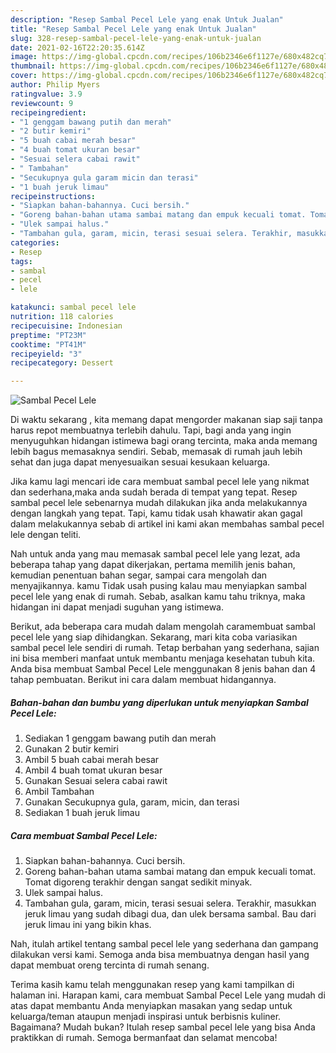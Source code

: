 ```yaml
---
description: "Resep Sambal Pecel Lele yang enak Untuk Jualan"
title: "Resep Sambal Pecel Lele yang enak Untuk Jualan"
slug: 328-resep-sambal-pecel-lele-yang-enak-untuk-jualan
date: 2021-02-16T22:20:35.614Z
image: https://img-global.cpcdn.com/recipes/106b2346e6f1127e/680x482cq70/sambal-pecel-lele-foto-resep-utama.jpg
thumbnail: https://img-global.cpcdn.com/recipes/106b2346e6f1127e/680x482cq70/sambal-pecel-lele-foto-resep-utama.jpg
cover: https://img-global.cpcdn.com/recipes/106b2346e6f1127e/680x482cq70/sambal-pecel-lele-foto-resep-utama.jpg
author: Philip Myers
ratingvalue: 3.9
reviewcount: 9
recipeingredient:
- "1 genggam bawang putih dan merah"
- "2 butir kemiri"
- "5 buah cabai merah besar"
- "4 buah tomat ukuran besar"
- "Sesuai selera cabai rawit"
- " Tambahan"
- "Secukupnya gula garam micin dan terasi"
- "1 buah jeruk limau"
recipeinstructions:
- "Siapkan bahan-bahannya. Cuci bersih."
- "Goreng bahan-bahan utama sambai matang dan empuk kecuali tomat. Tomat digoreng terakhir dengan sangat sedikit minyak."
- "Ulek sampai halus."
- "Tambahan gula, garam, micin, terasi sesuai selera. Terakhir, masukkan jeruk limau yang sudah dibagi dua, dan ulek bersama sambal. Bau dari jeruk limau ini yang bikin khas."
categories:
- Resep
tags:
- sambal
- pecel
- lele

katakunci: sambal pecel lele 
nutrition: 118 calories
recipecuisine: Indonesian
preptime: "PT23M"
cooktime: "PT41M"
recipeyield: "3"
recipecategory: Dessert

---
```



![Sambal Pecel Lele](https://img-global.cpcdn.com/recipes/106b2346e6f1127e/680x482cq70/sambal-pecel-lele-foto-resep-utama.jpg)

Di waktu  sekarang , kita memang dapat mengorder makanan siap saji tanpa harus repot membuatnya terlebih dahulu. Tapi, bagi anda yang ingin menyuguhkan hidangan istimewa bagi orang tercinta, maka anda memang lebih bagus memasaknya sendiri. Sebab, memasak di rumah jauh lebih sehat dan juga dapat menyesuaikan sesuai kesukaan keluarga.

Jika kamu lagi mencari ide cara membuat sambal pecel lele yang nikmat dan sederhana,maka anda sudah berada di tempat yang tepat. Resep sambal pecel lele  sebenarnya mudah dilakukan jika anda melakukannya dengan langkah yang tepat. Tapi, kamu tidak usah khawatir akan gagal dalam melakukannya 
sebab di artikel ini kami akan membahas sambal pecel lele dengan teliti.  



Nah untuk anda yang mau memasak sambal pecel lele yang lezat, ada beberapa tahap yang dapat dikerjakan, pertama memilih jenis bahan, kemudian penentuan bahan segar, sampai cara mengolah dan menyajikannya. kamu Tidak usah pusing kalau mau menyiapkan sambal pecel lele yang enak di rumah. Sebab, asalkan kamu  tahu triknya, maka hidangan ini dapat menjadi suguhan yang istimewa.

Berikut, ada beberapa cara mudah dalam mengolah caramembuat sambal pecel lele yang siap dihidangkan. Sekarang, mari kita coba variasikan sambal pecel lele sendiri di rumah. Tetap berbahan yang sederhana, sajian ini bisa memberi manfaat untuk membantu menjaga kesehatan tubuh kita. Anda bisa membuat Sambal Pecel Lele menggunakan 8 jenis bahan dan 4 tahap pembuatan. Berikut ini cara dalam membuat hidangannya.

<!--inarticleads1-->

##### Bahan-bahan dan bumbu yang diperlukan untuk menyiapkan Sambal Pecel Lele:

1. Sediakan 1 genggam bawang putih dan merah
1. Gunakan 2 butir kemiri
1. Ambil 5 buah cabai merah besar
1. Ambil 4 buah tomat ukuran besar
1. Gunakan Sesuai selera cabai rawit
1. Ambil  Tambahan
1. Gunakan Secukupnya gula, garam, micin, dan terasi
1. Sediakan 1 buah jeruk limau




<!--inarticleads2-->

##### Cara membuat Sambal Pecel Lele:

1. Siapkan bahan-bahannya. Cuci bersih.
1. Goreng bahan-bahan utama sambai matang dan empuk kecuali tomat. Tomat digoreng terakhir dengan sangat sedikit minyak.
1. Ulek sampai halus.
1. Tambahan gula, garam, micin, terasi sesuai selera. Terakhir, masukkan jeruk limau yang sudah dibagi dua, dan ulek bersama sambal. Bau dari jeruk limau ini yang bikin khas.




Nah, itulah artikel tentang  sambal pecel lele  yang sederhana dan gampang dilakukan versi kami. Semoga anda bisa membuatnya dengan hasil yang dapat membuat oreng tercinta di rumah senang. 

Terima kasih kamu telah menggunakan resep yang kami tampilkan di halaman ini. Harapan kami, cara membuat  Sambal Pecel Lele yang mudah di atas dapat membantu Anda menyiapkan masakan yang sedap untuk keluarga/teman ataupun menjadi inspirasi untuk berbisnis kuliner. Bagaimana? Mudah bukan? Itulah resep sambal pecel lele yang bisa Anda praktikkan di rumah. Semoga bermanfaat dan selamat mencoba!


